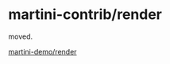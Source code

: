 # martini-contrib/render

moved.

[martini-demo/render](https://github.com/funnythingz/martini-demo/tree/master/render)
